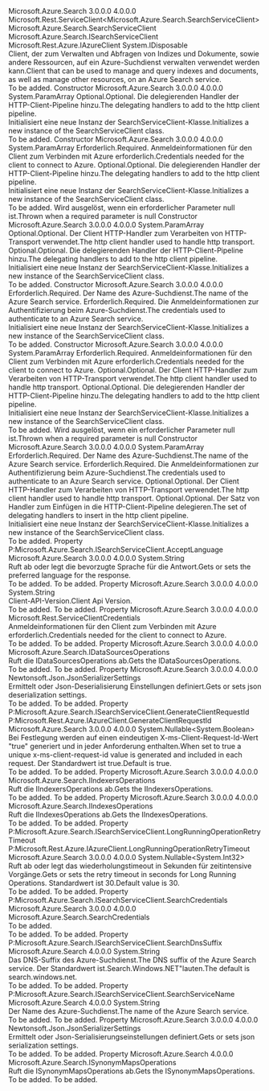 <Type Name="SearchServiceClient" FullName="Microsoft.Azure.Search.SearchServiceClient">
  <TypeSignature Language="C#" Value="public class SearchServiceClient : Microsoft.Rest.ServiceClient&lt;Microsoft.Azure.Search.SearchServiceClient&gt;, IDisposable, Microsoft.Azure.Search.ISearchServiceClient, Microsoft.Rest.Azure.IAzureClient" />
  <TypeSignature Language="ILAsm" Value=".class public auto ansi beforefieldinit SearchServiceClient extends Microsoft.Rest.ServiceClient`1&lt;class Microsoft.Azure.Search.SearchServiceClient&gt; implements class Microsoft.Azure.Search.ISearchServiceClient, class Microsoft.Rest.Azure.IAzureClient, class System.IDisposable" />
  <TypeSignature Language="DocId" Value="T:Microsoft.Azure.Search.SearchServiceClient" />
  <TypeSignature Language="VB.NET" Value="Public Class SearchServiceClient&#xA;Inherits ServiceClient(Of SearchServiceClient)&#xA;Implements IAzureClient, IDisposable, ISearchServiceClient" />
  <TypeSignature Language="F#" Value="type SearchServiceClient = class&#xA;    inherit ServiceClient&lt;SearchServiceClient&gt;&#xA;    interface ISearchServiceClient&#xA;    interface IDisposable&#xA;    interface IAzureClient" />
  <AssemblyInfo>
    <AssemblyName>Microsoft.Azure.Search</AssemblyName>
    <AssemblyVersion>3.0.0.0</AssemblyVersion>
    <AssemblyVersion>4.0.0.0</AssemblyVersion>
  </AssemblyInfo>
  <Base>
    <BaseTypeName>Microsoft.Rest.ServiceClient&lt;Microsoft.Azure.Search.SearchServiceClient&gt;</BaseTypeName>
    <BaseTypeArguments>
      <BaseTypeArgument TypeParamName="!0">Microsoft.Azure.Search.SearchServiceClient</BaseTypeArgument>
    </BaseTypeArguments>
  </Base>
  <Interfaces>
    <Interface>
      <InterfaceName>Microsoft.Azure.Search.ISearchServiceClient</InterfaceName>
    </Interface>
    <Interface>
      <InterfaceName>Microsoft.Rest.Azure.IAzureClient</InterfaceName>
    </Interface>
    <Interface>
      <InterfaceName>System.IDisposable</InterfaceName>
    </Interface>
  </Interfaces>
  <Docs>
    <summary>
            <span data-ttu-id="f0989-101">Client, der zum Verwalten und Abfragen von Indizes und Dokumente, sowie andere Ressourcen, auf ein Azure-Suchdienst verwalten verwendet werden kann.</span><span class="sxs-lookup"><span data-stu-id="f0989-101">Client that can be used to manage and query indexes and documents, as well as manage other resources, on an Azure Search service.</span></span>
            </summary>
    <remarks>To be added.</remarks>
  </Docs>
  <Members>
    <Member MemberName=".ctor">
      <MemberSignature Language="C#" Value="protected SearchServiceClient (params System.Net.Http.DelegatingHandler[] handlers);" />
      <MemberSignature Language="ILAsm" Value=".method familyhidebysig specialname rtspecialname instance void .ctor(class System.Net.Http.DelegatingHandler[] handlers) cil managed" />
      <MemberSignature Language="DocId" Value="M:Microsoft.Azure.Search.SearchServiceClient.#ctor(System.Net.Http.DelegatingHandler[])" />
      <MemberSignature Language="VB.NET" Value="Protected Sub New (ParamArray handlers As DelegatingHandler())" />
      <MemberSignature Language="F#" Value="new Microsoft.Azure.Search.SearchServiceClient : System.Net.Http.DelegatingHandler[] -&gt; Microsoft.Azure.Search.SearchServiceClient" Usage="new Microsoft.Azure.Search.SearchServiceClient handlers" />
      <MemberType>Constructor</MemberType>
      <AssemblyInfo>
        <AssemblyName>Microsoft.Azure.Search</AssemblyName>
        <AssemblyVersion>3.0.0.0</AssemblyVersion>
        <AssemblyVersion>4.0.0.0</AssemblyVersion>
      </AssemblyInfo>
      <Parameters>
        <Parameter Name="handlers" Type="System.Net.Http.DelegatingHandler[]">
          <Attributes>
            <Attribute>
              <AttributeName>System.ParamArray</AttributeName>
            </Attribute>
          </Attributes>
        </Parameter>
      </Parameters>
      <Docs>
        <param name="handlers">
            <span data-ttu-id="f0989-102">Optional.</span><span class="sxs-lookup"><span data-stu-id="f0989-102">Optional.</span></span> <span data-ttu-id="f0989-103">Die delegierenden Handler der HTTP-Client-Pipeline hinzu.</span><span class="sxs-lookup"><span data-stu-id="f0989-103">The delegating handlers to add to the http client pipeline.</span></span>
            </param>
        <summary>
            <span data-ttu-id="f0989-104">Initialisiert eine neue Instanz der SearchServiceClient-Klasse.</span><span class="sxs-lookup"><span data-stu-id="f0989-104">Initializes a new instance of the SearchServiceClient class.</span></span>
            </summary>
        <remarks>To be added.</remarks>
      </Docs>
    </Member>
    <Member MemberName=".ctor">
      <MemberSignature Language="C#" Value="public SearchServiceClient (Microsoft.Rest.ServiceClientCredentials credentials, params System.Net.Http.DelegatingHandler[] handlers);" />
      <MemberSignature Language="ILAsm" Value=".method public hidebysig specialname rtspecialname instance void .ctor(class Microsoft.Rest.ServiceClientCredentials credentials, class System.Net.Http.DelegatingHandler[] handlers) cil managed" />
      <MemberSignature Language="DocId" Value="M:Microsoft.Azure.Search.SearchServiceClient.#ctor(Microsoft.Rest.ServiceClientCredentials,System.Net.Http.DelegatingHandler[])" />
      <MemberSignature Language="VB.NET" Value="Public Sub New (credentials As ServiceClientCredentials, ParamArray handlers As DelegatingHandler())" />
      <MemberSignature Language="F#" Value="new Microsoft.Azure.Search.SearchServiceClient : Microsoft.Rest.ServiceClientCredentials * System.Net.Http.DelegatingHandler[] -&gt; Microsoft.Azure.Search.SearchServiceClient" Usage="new Microsoft.Azure.Search.SearchServiceClient (credentials, handlers)" />
      <MemberType>Constructor</MemberType>
      <AssemblyInfo>
        <AssemblyName>Microsoft.Azure.Search</AssemblyName>
        <AssemblyVersion>3.0.0.0</AssemblyVersion>
        <AssemblyVersion>4.0.0.0</AssemblyVersion>
      </AssemblyInfo>
      <Parameters>
        <Parameter Name="credentials" Type="Microsoft.Rest.ServiceClientCredentials" />
        <Parameter Name="handlers" Type="System.Net.Http.DelegatingHandler[]">
          <Attributes>
            <Attribute>
              <AttributeName>System.ParamArray</AttributeName>
            </Attribute>
          </Attributes>
        </Parameter>
      </Parameters>
      <Docs>
        <param name="credentials">
            <span data-ttu-id="f0989-105">Erforderlich.</span><span class="sxs-lookup"><span data-stu-id="f0989-105">Required.</span></span> <span data-ttu-id="f0989-106">Anmeldeinformationen für den Client zum Verbinden mit Azure erforderlich.</span><span class="sxs-lookup"><span data-stu-id="f0989-106">Credentials needed for the client to connect to Azure.</span></span>
            </param>
        <param name="handlers">
            <span data-ttu-id="f0989-107">Optional.</span><span class="sxs-lookup"><span data-stu-id="f0989-107">Optional.</span></span> <span data-ttu-id="f0989-108">Die delegierenden Handler der HTTP-Client-Pipeline hinzu.</span><span class="sxs-lookup"><span data-stu-id="f0989-108">The delegating handlers to add to the http client pipeline.</span></span>
            </param>
        <summary>
            <span data-ttu-id="f0989-109">Initialisiert eine neue Instanz der SearchServiceClient-Klasse.</span><span class="sxs-lookup"><span data-stu-id="f0989-109">Initializes a new instance of the SearchServiceClient class.</span></span>
            </summary>
        <remarks>To be added.</remarks>
        <exception cref="T:System.ArgumentNullException">
            <span data-ttu-id="f0989-110">Wird ausgelöst, wenn ein erforderlicher Parameter null ist.</span><span class="sxs-lookup"><span data-stu-id="f0989-110">Thrown when a required parameter is null</span></span>
            </exception>
      </Docs>
    </Member>
    <Member MemberName=".ctor">
      <MemberSignature Language="C#" Value="protected SearchServiceClient (System.Net.Http.HttpClientHandler rootHandler, params System.Net.Http.DelegatingHandler[] handlers);" />
      <MemberSignature Language="ILAsm" Value=".method familyhidebysig specialname rtspecialname instance void .ctor(class System.Net.Http.HttpClientHandler rootHandler, class System.Net.Http.DelegatingHandler[] handlers) cil managed" />
      <MemberSignature Language="DocId" Value="M:Microsoft.Azure.Search.SearchServiceClient.#ctor(System.Net.Http.HttpClientHandler,System.Net.Http.DelegatingHandler[])" />
      <MemberSignature Language="VB.NET" Value="Protected Sub New (rootHandler As HttpClientHandler, ParamArray handlers As DelegatingHandler())" />
      <MemberSignature Language="F#" Value="new Microsoft.Azure.Search.SearchServiceClient : System.Net.Http.HttpClientHandler * System.Net.Http.DelegatingHandler[] -&gt; Microsoft.Azure.Search.SearchServiceClient" Usage="new Microsoft.Azure.Search.SearchServiceClient (rootHandler, handlers)" />
      <MemberType>Constructor</MemberType>
      <AssemblyInfo>
        <AssemblyName>Microsoft.Azure.Search</AssemblyName>
        <AssemblyVersion>3.0.0.0</AssemblyVersion>
        <AssemblyVersion>4.0.0.0</AssemblyVersion>
      </AssemblyInfo>
      <Parameters>
        <Parameter Name="rootHandler" Type="System.Net.Http.HttpClientHandler" />
        <Parameter Name="handlers" Type="System.Net.Http.DelegatingHandler[]">
          <Attributes>
            <Attribute>
              <AttributeName>System.ParamArray</AttributeName>
            </Attribute>
          </Attributes>
        </Parameter>
      </Parameters>
      <Docs>
        <param name="rootHandler">
            <span data-ttu-id="f0989-111">Optional.</span><span class="sxs-lookup"><span data-stu-id="f0989-111">Optional.</span></span> <span data-ttu-id="f0989-112">Der Client HTTP-Handler zum Verarbeiten von HTTP-Transport verwendet.</span><span class="sxs-lookup"><span data-stu-id="f0989-112">The http client handler used to handle http transport.</span></span>
            </param>
        <param name="handlers">
            <span data-ttu-id="f0989-113">Optional.</span><span class="sxs-lookup"><span data-stu-id="f0989-113">Optional.</span></span> <span data-ttu-id="f0989-114">Die delegierenden Handler der HTTP-Client-Pipeline hinzu.</span><span class="sxs-lookup"><span data-stu-id="f0989-114">The delegating handlers to add to the http client pipeline.</span></span>
            </param>
        <summary>
            <span data-ttu-id="f0989-115">Initialisiert eine neue Instanz der SearchServiceClient-Klasse.</span><span class="sxs-lookup"><span data-stu-id="f0989-115">Initializes a new instance of the SearchServiceClient class.</span></span>
            </summary>
        <remarks>To be added.</remarks>
      </Docs>
    </Member>
    <Member MemberName=".ctor">
      <MemberSignature Language="C#" Value="public SearchServiceClient (string searchServiceName, Microsoft.Azure.Search.SearchCredentials credentials);" />
      <MemberSignature Language="ILAsm" Value=".method public hidebysig specialname rtspecialname instance void .ctor(string searchServiceName, class Microsoft.Azure.Search.SearchCredentials credentials) cil managed" />
      <MemberSignature Language="DocId" Value="M:Microsoft.Azure.Search.SearchServiceClient.#ctor(System.String,Microsoft.Azure.Search.SearchCredentials)" />
      <MemberSignature Language="VB.NET" Value="Public Sub New (searchServiceName As String, credentials As SearchCredentials)" />
      <MemberSignature Language="F#" Value="new Microsoft.Azure.Search.SearchServiceClient : string * Microsoft.Azure.Search.SearchCredentials -&gt; Microsoft.Azure.Search.SearchServiceClient" Usage="new Microsoft.Azure.Search.SearchServiceClient (searchServiceName, credentials)" />
      <MemberType>Constructor</MemberType>
      <AssemblyInfo>
        <AssemblyName>Microsoft.Azure.Search</AssemblyName>
        <AssemblyVersion>3.0.0.0</AssemblyVersion>
        <AssemblyVersion>4.0.0.0</AssemblyVersion>
      </AssemblyInfo>
      <Parameters>
        <Parameter Name="searchServiceName" Type="System.String" />
        <Parameter Name="credentials" Type="Microsoft.Azure.Search.SearchCredentials" />
      </Parameters>
      <Docs>
        <param name="searchServiceName"><span data-ttu-id="f0989-116">Erforderlich.</span><span class="sxs-lookup"><span data-stu-id="f0989-116">Required.</span></span> <span data-ttu-id="f0989-117">Der Name des Azure-Suchdienst.</span><span class="sxs-lookup"><span data-stu-id="f0989-117">The name of the Azure Search service.</span></span></param>
        <param name="credentials"><span data-ttu-id="f0989-118">Erforderlich.</span><span class="sxs-lookup"><span data-stu-id="f0989-118">Required.</span></span> <span data-ttu-id="f0989-119">Die Anmeldeinformationen zur Authentifizierung beim Azure-Suchdienst.</span><span class="sxs-lookup"><span data-stu-id="f0989-119">The credentials used to authenticate to an Azure Search service.</span></span>
            <see href="https://docs.microsoft.com/rest/api/searchservice/" /></param>
        <summary>
            <span data-ttu-id="f0989-120">Initialisiert eine neue Instanz der SearchServiceClient-Klasse.</span><span class="sxs-lookup"><span data-stu-id="f0989-120">Initializes a new instance of the SearchServiceClient class.</span></span>
            </summary>
        <remarks>To be added.</remarks>
      </Docs>
    </Member>
    <Member MemberName=".ctor">
      <MemberSignature Language="C#" Value="public SearchServiceClient (Microsoft.Rest.ServiceClientCredentials credentials, System.Net.Http.HttpClientHandler rootHandler, params System.Net.Http.DelegatingHandler[] handlers);" />
      <MemberSignature Language="ILAsm" Value=".method public hidebysig specialname rtspecialname instance void .ctor(class Microsoft.Rest.ServiceClientCredentials credentials, class System.Net.Http.HttpClientHandler rootHandler, class System.Net.Http.DelegatingHandler[] handlers) cil managed" />
      <MemberSignature Language="DocId" Value="M:Microsoft.Azure.Search.SearchServiceClient.#ctor(Microsoft.Rest.ServiceClientCredentials,System.Net.Http.HttpClientHandler,System.Net.Http.DelegatingHandler[])" />
      <MemberSignature Language="VB.NET" Value="Public Sub New (credentials As ServiceClientCredentials, rootHandler As HttpClientHandler, ParamArray handlers As DelegatingHandler())" />
      <MemberSignature Language="F#" Value="new Microsoft.Azure.Search.SearchServiceClient : Microsoft.Rest.ServiceClientCredentials * System.Net.Http.HttpClientHandler * System.Net.Http.DelegatingHandler[] -&gt; Microsoft.Azure.Search.SearchServiceClient" Usage="new Microsoft.Azure.Search.SearchServiceClient (credentials, rootHandler, handlers)" />
      <MemberType>Constructor</MemberType>
      <AssemblyInfo>
        <AssemblyName>Microsoft.Azure.Search</AssemblyName>
        <AssemblyVersion>3.0.0.0</AssemblyVersion>
        <AssemblyVersion>4.0.0.0</AssemblyVersion>
      </AssemblyInfo>
      <Parameters>
        <Parameter Name="credentials" Type="Microsoft.Rest.ServiceClientCredentials" />
        <Parameter Name="rootHandler" Type="System.Net.Http.HttpClientHandler" />
        <Parameter Name="handlers" Type="System.Net.Http.DelegatingHandler[]">
          <Attributes>
            <Attribute>
              <AttributeName>System.ParamArray</AttributeName>
            </Attribute>
          </Attributes>
        </Parameter>
      </Parameters>
      <Docs>
        <param name="credentials">
            <span data-ttu-id="f0989-121">Erforderlich.</span><span class="sxs-lookup"><span data-stu-id="f0989-121">Required.</span></span> <span data-ttu-id="f0989-122">Anmeldeinformationen für den Client zum Verbinden mit Azure erforderlich.</span><span class="sxs-lookup"><span data-stu-id="f0989-122">Credentials needed for the client to connect to Azure.</span></span>
            </param>
        <param name="rootHandler">
            <span data-ttu-id="f0989-123">Optional.</span><span class="sxs-lookup"><span data-stu-id="f0989-123">Optional.</span></span> <span data-ttu-id="f0989-124">Der Client HTTP-Handler zum Verarbeiten von HTTP-Transport verwendet.</span><span class="sxs-lookup"><span data-stu-id="f0989-124">The http client handler used to handle http transport.</span></span>
            </param>
        <param name="handlers">
            <span data-ttu-id="f0989-125">Optional.</span><span class="sxs-lookup"><span data-stu-id="f0989-125">Optional.</span></span> <span data-ttu-id="f0989-126">Die delegierenden Handler der HTTP-Client-Pipeline hinzu.</span><span class="sxs-lookup"><span data-stu-id="f0989-126">The delegating handlers to add to the http client pipeline.</span></span>
            </param>
        <summary>
            <span data-ttu-id="f0989-127">Initialisiert eine neue Instanz der SearchServiceClient-Klasse.</span><span class="sxs-lookup"><span data-stu-id="f0989-127">Initializes a new instance of the SearchServiceClient class.</span></span>
            </summary>
        <remarks>To be added.</remarks>
        <exception cref="T:System.ArgumentNullException">
            <span data-ttu-id="f0989-128">Wird ausgelöst, wenn ein erforderlicher Parameter null ist.</span><span class="sxs-lookup"><span data-stu-id="f0989-128">Thrown when a required parameter is null</span></span>
            </exception>
      </Docs>
    </Member>
    <Member MemberName=".ctor">
      <MemberSignature Language="C#" Value="public SearchServiceClient (string searchServiceName, Microsoft.Azure.Search.SearchCredentials credentials, System.Net.Http.HttpClientHandler rootHandler, params System.Net.Http.DelegatingHandler[] handlers);" />
      <MemberSignature Language="ILAsm" Value=".method public hidebysig specialname rtspecialname instance void .ctor(string searchServiceName, class Microsoft.Azure.Search.SearchCredentials credentials, class System.Net.Http.HttpClientHandler rootHandler, class System.Net.Http.DelegatingHandler[] handlers) cil managed" />
      <MemberSignature Language="DocId" Value="M:Microsoft.Azure.Search.SearchServiceClient.#ctor(System.String,Microsoft.Azure.Search.SearchCredentials,System.Net.Http.HttpClientHandler,System.Net.Http.DelegatingHandler[])" />
      <MemberSignature Language="VB.NET" Value="Public Sub New (searchServiceName As String, credentials As SearchCredentials, rootHandler As HttpClientHandler, ParamArray handlers As DelegatingHandler())" />
      <MemberSignature Language="F#" Value="new Microsoft.Azure.Search.SearchServiceClient : string * Microsoft.Azure.Search.SearchCredentials * System.Net.Http.HttpClientHandler * System.Net.Http.DelegatingHandler[] -&gt; Microsoft.Azure.Search.SearchServiceClient" Usage="new Microsoft.Azure.Search.SearchServiceClient (searchServiceName, credentials, rootHandler, handlers)" />
      <MemberType>Constructor</MemberType>
      <AssemblyInfo>
        <AssemblyName>Microsoft.Azure.Search</AssemblyName>
        <AssemblyVersion>3.0.0.0</AssemblyVersion>
        <AssemblyVersion>4.0.0.0</AssemblyVersion>
      </AssemblyInfo>
      <Parameters>
        <Parameter Name="searchServiceName" Type="System.String" />
        <Parameter Name="credentials" Type="Microsoft.Azure.Search.SearchCredentials" />
        <Parameter Name="rootHandler" Type="System.Net.Http.HttpClientHandler" />
        <Parameter Name="handlers" Type="System.Net.Http.DelegatingHandler[]">
          <Attributes>
            <Attribute>
              <AttributeName>System.ParamArray</AttributeName>
            </Attribute>
          </Attributes>
        </Parameter>
      </Parameters>
      <Docs>
        <param name="searchServiceName"><span data-ttu-id="f0989-129">Erforderlich.</span><span class="sxs-lookup"><span data-stu-id="f0989-129">Required.</span></span> <span data-ttu-id="f0989-130">Der Name des Azure-Suchdienst.</span><span class="sxs-lookup"><span data-stu-id="f0989-130">The name of the Azure Search service.</span></span></param>
        <param name="credentials"><span data-ttu-id="f0989-131">Erforderlich.</span><span class="sxs-lookup"><span data-stu-id="f0989-131">Required.</span></span> <span data-ttu-id="f0989-132">Die Anmeldeinformationen zur Authentifizierung beim Azure-Suchdienst.</span><span class="sxs-lookup"><span data-stu-id="f0989-132">The credentials used to authenticate to an Azure Search service.</span></span>
            <see href="https://docs.microsoft.com/rest/api/searchservice/" /></param>
        <param name="rootHandler">
            <span data-ttu-id="f0989-133">Optional.</span><span class="sxs-lookup"><span data-stu-id="f0989-133">Optional.</span></span> <span data-ttu-id="f0989-134">Der Client HTTP-Handler zum Verarbeiten von HTTP-Transport verwendet.</span><span class="sxs-lookup"><span data-stu-id="f0989-134">The http client handler used to handle http transport.</span></span>
            </param>
        <param name="handlers">
            <span data-ttu-id="f0989-135">Optional.</span><span class="sxs-lookup"><span data-stu-id="f0989-135">Optional.</span></span> <span data-ttu-id="f0989-136">Der Satz von Handler zum Einfügen in die HTTP-Client-Pipeline delegieren.</span><span class="sxs-lookup"><span data-stu-id="f0989-136">The set of delegating handlers to insert in the http client pipeline.</span></span>
            </param>
        <summary>
            <span data-ttu-id="f0989-137">Initialisiert eine neue Instanz der SearchServiceClient-Klasse.</span><span class="sxs-lookup"><span data-stu-id="f0989-137">Initializes a new instance of the SearchServiceClient class.</span></span>
            </summary>
        <remarks>To be added.</remarks>
      </Docs>
    </Member>
    <Member MemberName="AcceptLanguage">
      <MemberSignature Language="C#" Value="public string AcceptLanguage { get; set; }" />
      <MemberSignature Language="ILAsm" Value=".property instance string AcceptLanguage" />
      <MemberSignature Language="DocId" Value="P:Microsoft.Azure.Search.SearchServiceClient.AcceptLanguage" />
      <MemberSignature Language="VB.NET" Value="Public Property AcceptLanguage As String" />
      <MemberSignature Language="F#" Value="member this.AcceptLanguage : string with get, set" Usage="Microsoft.Azure.Search.SearchServiceClient.AcceptLanguage" />
      <MemberType>Property</MemberType>
      <Implements>
        <InterfaceMember>P:Microsoft.Azure.Search.ISearchServiceClient.AcceptLanguage</InterfaceMember>
      </Implements>
      <AssemblyInfo>
        <AssemblyName>Microsoft.Azure.Search</AssemblyName>
        <AssemblyVersion>3.0.0.0</AssemblyVersion>
        <AssemblyVersion>4.0.0.0</AssemblyVersion>
      </AssemblyInfo>
      <ReturnValue>
        <ReturnType>System.String</ReturnType>
      </ReturnValue>
      <Docs>
        <summary>
            <span data-ttu-id="f0989-138">Ruft ab oder legt die bevorzugte Sprache für die Antwort.</span><span class="sxs-lookup"><span data-stu-id="f0989-138">Gets or sets the preferred language for the response.</span></span>
            </summary>
        <value>To be added.</value>
        <remarks>To be added.</remarks>
      </Docs>
    </Member>
    <Member MemberName="ApiVersion">
      <MemberSignature Language="C#" Value="public string ApiVersion { get; }" />
      <MemberSignature Language="ILAsm" Value=".property instance string ApiVersion" />
      <MemberSignature Language="DocId" Value="P:Microsoft.Azure.Search.SearchServiceClient.ApiVersion" />
      <MemberSignature Language="VB.NET" Value="Public ReadOnly Property ApiVersion As String" />
      <MemberSignature Language="F#" Value="member this.ApiVersion : string" Usage="Microsoft.Azure.Search.SearchServiceClient.ApiVersion" />
      <MemberType>Property</MemberType>
      <AssemblyInfo>
        <AssemblyName>Microsoft.Azure.Search</AssemblyName>
        <AssemblyVersion>3.0.0.0</AssemblyVersion>
        <AssemblyVersion>4.0.0.0</AssemblyVersion>
      </AssemblyInfo>
      <ReturnValue>
        <ReturnType>System.String</ReturnType>
      </ReturnValue>
      <Docs>
        <summary>
            <span data-ttu-id="f0989-139">Client-API-Version.</span><span class="sxs-lookup"><span data-stu-id="f0989-139">Client Api Version.</span></span>
            </summary>
        <value>To be added.</value>
        <remarks>To be added.</remarks>
      </Docs>
    </Member>
    <Member MemberName="Credentials">
      <MemberSignature Language="C#" Value="public Microsoft.Rest.ServiceClientCredentials Credentials { get; }" />
      <MemberSignature Language="ILAsm" Value=".property instance class Microsoft.Rest.ServiceClientCredentials Credentials" />
      <MemberSignature Language="DocId" Value="P:Microsoft.Azure.Search.SearchServiceClient.Credentials" />
      <MemberSignature Language="VB.NET" Value="Public ReadOnly Property Credentials As ServiceClientCredentials" />
      <MemberSignature Language="F#" Value="member this.Credentials : Microsoft.Rest.ServiceClientCredentials" Usage="Microsoft.Azure.Search.SearchServiceClient.Credentials" />
      <MemberType>Property</MemberType>
      <AssemblyInfo>
        <AssemblyName>Microsoft.Azure.Search</AssemblyName>
        <AssemblyVersion>3.0.0.0</AssemblyVersion>
        <AssemblyVersion>4.0.0.0</AssemblyVersion>
      </AssemblyInfo>
      <ReturnValue>
        <ReturnType>Microsoft.Rest.ServiceClientCredentials</ReturnType>
      </ReturnValue>
      <Docs>
        <summary>
            <span data-ttu-id="f0989-140">Anmeldeinformationen für den Client zum Verbinden mit Azure erforderlich.</span><span class="sxs-lookup"><span data-stu-id="f0989-140">Credentials needed for the client to connect to Azure.</span></span>
            </summary>
        <value>To be added.</value>
        <remarks>To be added.</remarks>
      </Docs>
    </Member>
    <Member MemberName="DataSources">
      <MemberSignature Language="C#" Value="public Microsoft.Azure.Search.IDataSourcesOperations DataSources { get; }" />
      <MemberSignature Language="ILAsm" Value=".property instance class Microsoft.Azure.Search.IDataSourcesOperations DataSources" />
      <MemberSignature Language="DocId" Value="P:Microsoft.Azure.Search.SearchServiceClient.DataSources" />
      <MemberSignature Language="VB.NET" Value="Public ReadOnly Property DataSources As IDataSourcesOperations" />
      <MemberSignature Language="F#" Value="member this.DataSources : Microsoft.Azure.Search.IDataSourcesOperations" Usage="Microsoft.Azure.Search.SearchServiceClient.DataSources" />
      <MemberType>Property</MemberType>
      <AssemblyInfo>
        <AssemblyName>Microsoft.Azure.Search</AssemblyName>
        <AssemblyVersion>3.0.0.0</AssemblyVersion>
        <AssemblyVersion>4.0.0.0</AssemblyVersion>
      </AssemblyInfo>
      <ReturnValue>
        <ReturnType>Microsoft.Azure.Search.IDataSourcesOperations</ReturnType>
      </ReturnValue>
      <Docs>
        <summary>
            <span data-ttu-id="f0989-141">Ruft die IDataSourcesOperations ab.</span><span class="sxs-lookup"><span data-stu-id="f0989-141">Gets the IDataSourcesOperations.</span></span>
            </summary>
        <value>To be added.</value>
        <remarks>To be added.</remarks>
      </Docs>
    </Member>
    <Member MemberName="DeserializationSettings">
      <MemberSignature Language="C#" Value="public Newtonsoft.Json.JsonSerializerSettings DeserializationSettings { get; }" />
      <MemberSignature Language="ILAsm" Value=".property instance class Newtonsoft.Json.JsonSerializerSettings DeserializationSettings" />
      <MemberSignature Language="DocId" Value="P:Microsoft.Azure.Search.SearchServiceClient.DeserializationSettings" />
      <MemberSignature Language="VB.NET" Value="Public ReadOnly Property DeserializationSettings As JsonSerializerSettings" />
      <MemberSignature Language="F#" Value="member this.DeserializationSettings : Newtonsoft.Json.JsonSerializerSettings" Usage="Microsoft.Azure.Search.SearchServiceClient.DeserializationSettings" />
      <MemberType>Property</MemberType>
      <AssemblyInfo>
        <AssemblyName>Microsoft.Azure.Search</AssemblyName>
        <AssemblyVersion>3.0.0.0</AssemblyVersion>
        <AssemblyVersion>4.0.0.0</AssemblyVersion>
      </AssemblyInfo>
      <ReturnValue>
        <ReturnType>Newtonsoft.Json.JsonSerializerSettings</ReturnType>
      </ReturnValue>
      <Docs>
        <summary>
            <span data-ttu-id="f0989-142">Ermittelt oder Json-Deserialisierung Einstellungen definiert.</span><span class="sxs-lookup"><span data-stu-id="f0989-142">Gets or sets json deserialization settings.</span></span>
            </summary>
        <value>To be added.</value>
        <remarks>To be added.</remarks>
      </Docs>
    </Member>
    <Member MemberName="GenerateClientRequestId">
      <MemberSignature Language="C#" Value="public Nullable&lt;bool&gt; GenerateClientRequestId { get; set; }" />
      <MemberSignature Language="ILAsm" Value=".property instance valuetype System.Nullable`1&lt;bool&gt; GenerateClientRequestId" />
      <MemberSignature Language="DocId" Value="P:Microsoft.Azure.Search.SearchServiceClient.GenerateClientRequestId" />
      <MemberSignature Language="VB.NET" Value="Public Property GenerateClientRequestId As Nullable(Of Boolean)" />
      <MemberSignature Language="F#" Value="member this.GenerateClientRequestId : Nullable&lt;bool&gt; with get, set" Usage="Microsoft.Azure.Search.SearchServiceClient.GenerateClientRequestId" />
      <MemberType>Property</MemberType>
      <Implements>
        <InterfaceMember>P:Microsoft.Azure.Search.ISearchServiceClient.GenerateClientRequestId</InterfaceMember>
        <InterfaceMember>P:Microsoft.Rest.Azure.IAzureClient.GenerateClientRequestId</InterfaceMember>
      </Implements>
      <AssemblyInfo>
        <AssemblyName>Microsoft.Azure.Search</AssemblyName>
        <AssemblyVersion>3.0.0.0</AssemblyVersion>
        <AssemblyVersion>4.0.0.0</AssemblyVersion>
      </AssemblyInfo>
      <ReturnValue>
        <ReturnType>System.Nullable&lt;System.Boolean&gt;</ReturnType>
      </ReturnValue>
      <Docs>
        <summary>
            <span data-ttu-id="f0989-143">Bei Festlegung werden auf einen eindeutigen X-ms-Client-Request-Id-Wert "true" generiert und in jeder Anforderung enthalten.</span><span class="sxs-lookup"><span data-stu-id="f0989-143">When set to true a unique x-ms-client-request-id value is generated and included in each request.</span></span> <span data-ttu-id="f0989-144">Der Standardwert ist true.</span><span class="sxs-lookup"><span data-stu-id="f0989-144">Default is true.</span></span>
            </summary>
        <value>To be added.</value>
        <remarks>To be added.</remarks>
      </Docs>
    </Member>
    <Member MemberName="Indexers">
      <MemberSignature Language="C#" Value="public Microsoft.Azure.Search.IIndexersOperations Indexers { get; }" />
      <MemberSignature Language="ILAsm" Value=".property instance class Microsoft.Azure.Search.IIndexersOperations Indexers" />
      <MemberSignature Language="DocId" Value="P:Microsoft.Azure.Search.SearchServiceClient.Indexers" />
      <MemberSignature Language="VB.NET" Value="Public ReadOnly Property Indexers As IIndexersOperations" />
      <MemberSignature Language="F#" Value="member this.Indexers : Microsoft.Azure.Search.IIndexersOperations" Usage="Microsoft.Azure.Search.SearchServiceClient.Indexers" />
      <MemberType>Property</MemberType>
      <AssemblyInfo>
        <AssemblyName>Microsoft.Azure.Search</AssemblyName>
        <AssemblyVersion>3.0.0.0</AssemblyVersion>
        <AssemblyVersion>4.0.0.0</AssemblyVersion>
      </AssemblyInfo>
      <ReturnValue>
        <ReturnType>Microsoft.Azure.Search.IIndexersOperations</ReturnType>
      </ReturnValue>
      <Docs>
        <summary>
            <span data-ttu-id="f0989-145">Ruft die IIndexersOperations ab.</span><span class="sxs-lookup"><span data-stu-id="f0989-145">Gets the IIndexersOperations.</span></span>
            </summary>
        <value>To be added.</value>
        <remarks>To be added.</remarks>
      </Docs>
    </Member>
    <Member MemberName="Indexes">
      <MemberSignature Language="C#" Value="public Microsoft.Azure.Search.IIndexesOperations Indexes { get; }" />
      <MemberSignature Language="ILAsm" Value=".property instance class Microsoft.Azure.Search.IIndexesOperations Indexes" />
      <MemberSignature Language="DocId" Value="P:Microsoft.Azure.Search.SearchServiceClient.Indexes" />
      <MemberSignature Language="VB.NET" Value="Public ReadOnly Property Indexes As IIndexesOperations" />
      <MemberSignature Language="F#" Value="member this.Indexes : Microsoft.Azure.Search.IIndexesOperations" Usage="Microsoft.Azure.Search.SearchServiceClient.Indexes" />
      <MemberType>Property</MemberType>
      <AssemblyInfo>
        <AssemblyName>Microsoft.Azure.Search</AssemblyName>
        <AssemblyVersion>3.0.0.0</AssemblyVersion>
        <AssemblyVersion>4.0.0.0</AssemblyVersion>
      </AssemblyInfo>
      <ReturnValue>
        <ReturnType>Microsoft.Azure.Search.IIndexesOperations</ReturnType>
      </ReturnValue>
      <Docs>
        <summary>
            <span data-ttu-id="f0989-146">Ruft die IIndexesOperations ab.</span><span class="sxs-lookup"><span data-stu-id="f0989-146">Gets the IIndexesOperations.</span></span>
            </summary>
        <value>To be added.</value>
        <remarks>To be added.</remarks>
      </Docs>
    </Member>
    <Member MemberName="LongRunningOperationRetryTimeout">
      <MemberSignature Language="C#" Value="public Nullable&lt;int&gt; LongRunningOperationRetryTimeout { get; set; }" />
      <MemberSignature Language="ILAsm" Value=".property instance valuetype System.Nullable`1&lt;int32&gt; LongRunningOperationRetryTimeout" />
      <MemberSignature Language="DocId" Value="P:Microsoft.Azure.Search.SearchServiceClient.LongRunningOperationRetryTimeout" />
      <MemberSignature Language="VB.NET" Value="Public Property LongRunningOperationRetryTimeout As Nullable(Of Integer)" />
      <MemberSignature Language="F#" Value="member this.LongRunningOperationRetryTimeout : Nullable&lt;int&gt; with get, set" Usage="Microsoft.Azure.Search.SearchServiceClient.LongRunningOperationRetryTimeout" />
      <MemberType>Property</MemberType>
      <Implements>
        <InterfaceMember>P:Microsoft.Azure.Search.ISearchServiceClient.LongRunningOperationRetryTimeout</InterfaceMember>
        <InterfaceMember>P:Microsoft.Rest.Azure.IAzureClient.LongRunningOperationRetryTimeout</InterfaceMember>
      </Implements>
      <AssemblyInfo>
        <AssemblyName>Microsoft.Azure.Search</AssemblyName>
        <AssemblyVersion>3.0.0.0</AssemblyVersion>
        <AssemblyVersion>4.0.0.0</AssemblyVersion>
      </AssemblyInfo>
      <ReturnValue>
        <ReturnType>System.Nullable&lt;System.Int32&gt;</ReturnType>
      </ReturnValue>
      <Docs>
        <summary>
            <span data-ttu-id="f0989-147">Ruft ab oder legt das wiederholungstimeout in Sekunden für zeitintensive Vorgänge.</span><span class="sxs-lookup"><span data-stu-id="f0989-147">Gets or sets the retry timeout in seconds for Long Running Operations.</span></span>
            <span data-ttu-id="f0989-148">Standardwert ist 30.</span><span class="sxs-lookup"><span data-stu-id="f0989-148">Default value is 30.</span></span>
            </summary>
        <value>To be added.</value>
        <remarks>To be added.</remarks>
      </Docs>
    </Member>
    <Member MemberName="SearchCredentials">
      <MemberSignature Language="C#" Value="public Microsoft.Azure.Search.SearchCredentials SearchCredentials { get; }" />
      <MemberSignature Language="ILAsm" Value=".property instance class Microsoft.Azure.Search.SearchCredentials SearchCredentials" />
      <MemberSignature Language="DocId" Value="P:Microsoft.Azure.Search.SearchServiceClient.SearchCredentials" />
      <MemberSignature Language="VB.NET" Value="Public ReadOnly Property SearchCredentials As SearchCredentials" />
      <MemberSignature Language="F#" Value="member this.SearchCredentials : Microsoft.Azure.Search.SearchCredentials" Usage="Microsoft.Azure.Search.SearchServiceClient.SearchCredentials" />
      <MemberType>Property</MemberType>
      <Implements>
        <InterfaceMember>P:Microsoft.Azure.Search.ISearchServiceClient.SearchCredentials</InterfaceMember>
      </Implements>
      <AssemblyInfo>
        <AssemblyName>Microsoft.Azure.Search</AssemblyName>
        <AssemblyVersion>3.0.0.0</AssemblyVersion>
        <AssemblyVersion>4.0.0.0</AssemblyVersion>
      </AssemblyInfo>
      <ReturnValue>
        <ReturnType>Microsoft.Azure.Search.SearchCredentials</ReturnType>
      </ReturnValue>
      <Docs>
        <summary>To be added.</summary>
        <value>To be added.</value>
        <remarks>To be added.</remarks>
        <inheritdoc />
      </Docs>
    </Member>
    <Member MemberName="SearchDnsSuffix">
      <MemberSignature Language="C#" Value="public string SearchDnsSuffix { get; set; }" />
      <MemberSignature Language="ILAsm" Value=".property instance string SearchDnsSuffix" />
      <MemberSignature Language="DocId" Value="P:Microsoft.Azure.Search.SearchServiceClient.SearchDnsSuffix" />
      <MemberSignature Language="VB.NET" Value="Public Property SearchDnsSuffix As String" />
      <MemberSignature Language="F#" Value="member this.SearchDnsSuffix : string with get, set" Usage="Microsoft.Azure.Search.SearchServiceClient.SearchDnsSuffix" />
      <MemberType>Property</MemberType>
      <Implements>
        <InterfaceMember>P:Microsoft.Azure.Search.ISearchServiceClient.SearchDnsSuffix</InterfaceMember>
      </Implements>
      <AssemblyInfo>
        <AssemblyName>Microsoft.Azure.Search</AssemblyName>
        <AssemblyVersion>4.0.0.0</AssemblyVersion>
      </AssemblyInfo>
      <ReturnValue>
        <ReturnType>System.String</ReturnType>
      </ReturnValue>
      <Docs>
        <summary>
            <span data-ttu-id="f0989-149">Das DNS-Suffix des Azure-Suchdienst.</span><span class="sxs-lookup"><span data-stu-id="f0989-149">The DNS suffix of the Azure Search service.</span></span> <span data-ttu-id="f0989-150">Der Standardwert ist.Search.Windows.NET"lauten.</span><span class="sxs-lookup"><span data-stu-id="f0989-150">The default is search.windows.net.</span></span>
            </summary>
        <value>To be added.</value>
        <remarks>To be added.</remarks>
      </Docs>
    </Member>
    <Member MemberName="SearchServiceName">
      <MemberSignature Language="C#" Value="public string SearchServiceName { get; set; }" />
      <MemberSignature Language="ILAsm" Value=".property instance string SearchServiceName" />
      <MemberSignature Language="DocId" Value="P:Microsoft.Azure.Search.SearchServiceClient.SearchServiceName" />
      <MemberSignature Language="VB.NET" Value="Public Property SearchServiceName As String" />
      <MemberSignature Language="F#" Value="member this.SearchServiceName : string with get, set" Usage="Microsoft.Azure.Search.SearchServiceClient.SearchServiceName" />
      <MemberType>Property</MemberType>
      <Implements>
        <InterfaceMember>P:Microsoft.Azure.Search.ISearchServiceClient.SearchServiceName</InterfaceMember>
      </Implements>
      <AssemblyInfo>
        <AssemblyName>Microsoft.Azure.Search</AssemblyName>
        <AssemblyVersion>4.0.0.0</AssemblyVersion>
      </AssemblyInfo>
      <ReturnValue>
        <ReturnType>System.String</ReturnType>
      </ReturnValue>
      <Docs>
        <summary>
            <span data-ttu-id="f0989-151">Der Name des Azure-Suchdienst.</span><span class="sxs-lookup"><span data-stu-id="f0989-151">The name of the Azure Search service.</span></span>
            </summary>
        <value>To be added.</value>
        <remarks>To be added.</remarks>
      </Docs>
    </Member>
    <Member MemberName="SerializationSettings">
      <MemberSignature Language="C#" Value="public Newtonsoft.Json.JsonSerializerSettings SerializationSettings { get; }" />
      <MemberSignature Language="ILAsm" Value=".property instance class Newtonsoft.Json.JsonSerializerSettings SerializationSettings" />
      <MemberSignature Language="DocId" Value="P:Microsoft.Azure.Search.SearchServiceClient.SerializationSettings" />
      <MemberSignature Language="VB.NET" Value="Public ReadOnly Property SerializationSettings As JsonSerializerSettings" />
      <MemberSignature Language="F#" Value="member this.SerializationSettings : Newtonsoft.Json.JsonSerializerSettings" Usage="Microsoft.Azure.Search.SearchServiceClient.SerializationSettings" />
      <MemberType>Property</MemberType>
      <AssemblyInfo>
        <AssemblyName>Microsoft.Azure.Search</AssemblyName>
        <AssemblyVersion>3.0.0.0</AssemblyVersion>
        <AssemblyVersion>4.0.0.0</AssemblyVersion>
      </AssemblyInfo>
      <ReturnValue>
        <ReturnType>Newtonsoft.Json.JsonSerializerSettings</ReturnType>
      </ReturnValue>
      <Docs>
        <summary>
            <span data-ttu-id="f0989-152">Ermittelt oder Json-Serialisierungseinstellungen definiert.</span><span class="sxs-lookup"><span data-stu-id="f0989-152">Gets or sets json serialization settings.</span></span>
            </summary>
        <value>To be added.</value>
        <remarks>To be added.</remarks>
      </Docs>
    </Member>
    <Member MemberName="SynonymMaps">
      <MemberSignature Language="C#" Value="public Microsoft.Azure.Search.ISynonymMapsOperations SynonymMaps { get; }" />
      <MemberSignature Language="ILAsm" Value=".property instance class Microsoft.Azure.Search.ISynonymMapsOperations SynonymMaps" />
      <MemberSignature Language="DocId" Value="P:Microsoft.Azure.Search.SearchServiceClient.SynonymMaps" />
      <MemberSignature Language="VB.NET" Value="Public ReadOnly Property SynonymMaps As ISynonymMapsOperations" />
      <MemberSignature Language="F#" Value="member this.SynonymMaps : Microsoft.Azure.Search.ISynonymMapsOperations" Usage="Microsoft.Azure.Search.SearchServiceClient.SynonymMaps" />
      <MemberType>Property</MemberType>
      <AssemblyInfo>
        <AssemblyName>Microsoft.Azure.Search</AssemblyName>
        <AssemblyVersion>4.0.0.0</AssemblyVersion>
      </AssemblyInfo>
      <ReturnValue>
        <ReturnType>Microsoft.Azure.Search.ISynonymMapsOperations</ReturnType>
      </ReturnValue>
      <Docs>
        <summary>
            <span data-ttu-id="f0989-153">Ruft die ISynonymMapsOperations ab.</span><span class="sxs-lookup"><span data-stu-id="f0989-153">Gets the ISynonymMapsOperations.</span></span>
            </summary>
        <value>To be added.</value>
        <remarks>To be added.</remarks>
      </Docs>
    </Member>
  </Members>
</Type>